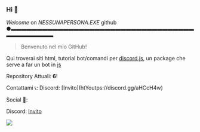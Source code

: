 ### Hi  👋
*Welcome* on *NESSUNAPERSONA.EXE* github
●▬▬▬▬▬▬▬▬▬▬▬▬▬▬▬▬▬▬▬▬▬▬▬▬▬▬▬▬▬▬▬▬▬▬▬▬▬▬▬▬▬▬▬▬

> Benvenuto nel mio GitHub!

Qui troverai siti html, tutorial bot/comandi per [discord.js](https://discord.js.org/#/), un package che serve a far un bot in [js](https://www.javascript.com/)

Repository Attuali: <b>6</b>!
  </font>
  </p>
<style>
  head{
  background-image: linear-gradient(125deg, #6a89cc, #b8e994);
  }
  </style>
Contattami 📞:
Discord: [Invito](htYoutps://discord.gg/aHCcH4w)

Social 🤑:

Discord: [Invito](https://discord.gg/aHCcH4w)

![](https://www.logistec.com/wp-content/uploads/2017/12/placeholder.png)
